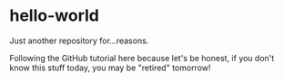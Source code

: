 # hello-world
Just another repository for...reasons.

Following the GitHub tutorial here because let's be honest, if you don't know this stuff today, you may be "retired" tomorrow!
